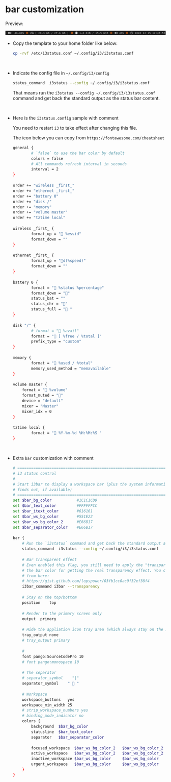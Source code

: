 # bar customization

Preview:

![i3status-bar-sample.png](./images/i3status-bar-sample.png)

- Copy the template to your home folder like below:

    ```bash
    cp -rvf /etc/i3status.conf ~/.config/i3/i3status.conf
    ```
</br>

- Indicate the config file in `~/.config/i3/config`
    
    ```bash
    status_command  i3status --config ~/.config/i3/i3status.conf
    ```

    That means run the `i3status --config ~/.config/i3/i3status.conf` command
    and get back the standard output as the status bar content.

</br>

- Here is the `i3status.config` sample with comment

    You need to restart `i3` to take effect after changing this file.

    The icon below you can copy from `https://fontawesome.com/cheatsheet`

    ```bash
    general {
            # `false` to use the bar color by default
            colors = false
            # All commands refresh interval in seconds
            interval = 2
    }
    
    order += "wireless _first_"
    order += "ethernet _first_"
    order += "battery 0"
    order += "disk /"
    order += "memory"
    order += "volume master"
    order += "tztime local"
    
    wireless _first_ {
            format_up = " %essid"
            format_down = ""
    }
    
    ethernet _first_ {
            format_up = "d(%speed)"
            format_down = ""
    }
    
    battery 0 {
            format = " %status %percentage"
            format_down = ""
            status_bat = ""
            status_chr = ""
            status_full = " "
    }
    
    disk "/" {
            # format = " %avail"
            format = " [ %free / %total ]"
            prefix_type = "custom"
    }
    
    memory {
            format = " %used / %total"
            memory_used_method = "memavailable"
    }
    
    volume master {
        format = " %volume"
        format_muted = ""
        device = "default"
        mixer = "Master"
        mixer_idx = 0
    }
    
    tztime local {
            format = " %Y-%m-%d %H:%M:%S "
    }
    ```

</br>

- Extra `bar` customization with comment

    ```bash
    # ===========================================================================
    # i3 status control
    #
    # Start i3bar to display a workspace bar (plus the system information i3status
    # finds out, if available)
    # ===========================================================================
    set $bar_bg_color           #1C1C1CD9
    set $bar_text_color         #FFFFFFCC
    set $bar_itext_color        #616161
    set $bar_ws_bg_color        #551E22
    set $bar_ws_bg_color_2      #E66B17
    set $bar_separator_color    #E66B17
    
    bar {
        # Run the `i3status` command and get back the standard output as the bar content
        status_command  i3status --config ~/.config/i3/i3status.conf
    
        # Bar transparent effect
        # Even enabled this flag, you still need to apply the "transparency hex" value to 
        # the bar color for getting the real transparency effect. You can find the hex code
        # from here:
        # https://gist.github.com/lopspower/03fb1cc0ac9f32ef38f4
        i3bar_command i3bar --transparency
    
        # Stay on the top/bottom
        position    top
    
        # Render to the primary screen only
        output  primary
    
        # Hide the appliation icon tray area (which always stay on the most-right)
        tray_output none
        # tray_output primary
    
        #
        font pango:SourceCodePro 10
        # font pango:monospace 10
    
        # The separator
        # separator_symbol    "|"
        separator_symbol    "  "
    
        # Workspace
        workspace_buttons   yes
        workspace_min_width 25
        # strip_workspace_numbers yes
        # binding_mode_indicator no
        colors {
            background  $bar_bg_color
            statusline  $bar_text_color
            separator   $bar_separator_color
    
            focused_workspace  $bar_ws_bg_color_2   $bar_ws_bg_color_2  $bar_text_color     $bar_ws_bg_color_2
            active_workspace   $bar_ws_bg_color_2   $bar_ws_bg_color_2  $bar_itext_color    $bar_ws_bg_color_2
            inactive_workspace $bar_ws_bg_color     $bar_ws_bg_color    $bar_itext_color    $bar_ws_bg_color
            urgent_workspace   $bar_ws_bg_color     $bar_ws_bg_color    $bar_text_color     $bar_ws_bg_color
        }
    }
    ```
